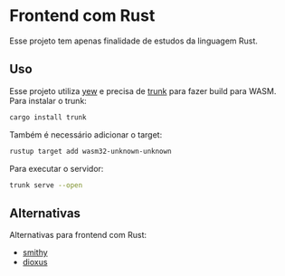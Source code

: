 # Frontend com Rust

Esse projeto tem apenas finalidade de estudos da linguagem Rust.

## Uso

Esse projeto utiliza [yew](https://yew.rs/) e precisa de [trunk](https://trunkrs.dev/) para fazer build para WASM.
Para instalar o trunk:
```bash
cargo install trunk
```
Também é necessário adicionar o target:
```bash
rustup target add wasm32-unknown-unknown
```

Para executar o servidor:
```bash
trunk serve --open
```

## Alternativas

Alternativas para frontend com Rust:

- [smithy](https://www.smithy.rs/)
- [dioxus](https://dioxuslabs.com/)

